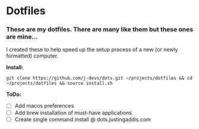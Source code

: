 # Dotfiles
### These are my dotfiles. There are many like them but these ones are mine...

I created these to help speed up the setup process of a new (or newly formatted) computer.

**Install:**
```
git clone https://github.com/j-devs/dots.git ~/projects/dotfiles && cd ~/projects/dotfiles && source install.sh
```

**ToDo:**
- [ ] Add macos preferences
- [ ] Add brew installation of must-have applications
- [ ] Create single command install @ dots.justingaddis.com
